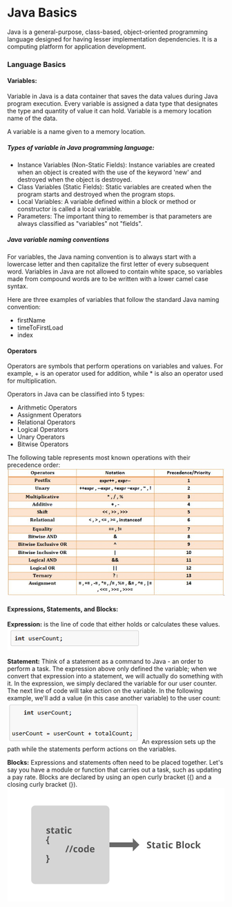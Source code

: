 # Java Basics
Java is a general-purpose, class-based, object-oriented programming language designed for having lesser implementation dependencies. It is a computing platform for application development. 
### Language Basics
#### Variables:
Variable in Java is a data container that saves the data values during Java program execution. Every variable is assigned a data type that designates the type and quantity of value it can hold. Variable is a memory location name of the data.

A variable is a name given to a memory location.

##### Types of variable in Java programming language:

- Instance Variables (Non-Static Fields):
Instance variables are created when an object is created with the use of the keyword 'new' and destroyed when the object is destroyed.
- Class Variables (Static Fields):
Static variables are created when the program starts and destroyed when the program stops.
- Local Variables:
A variable defined within a block or method or constructor is called a local variable.
- Parameters:
The important thing to remember is that parameters are always classified as "variables" not "fields".
##### Java variable naming conventions

For variables, the Java naming convention is to always start with a lowercase letter and then capitalize the first letter of every subsequent word. Variables in Java are not allowed to contain white space, so variables made from compound words are to be written with a lower camel case syntax.

Here are three examples of variables that follow the standard Java naming convention:
- firstName
- timeToFirstLoad
- index

#### Operators
Operators are symbols that perform operations on variables and values. For example, + is an operator used for addition, while * is also an operator used for multiplication.

Operators in Java can be classified into 5 types:
- Arithmetic Operators
- Assignment Operators
- Relational Operators
- Logical Operators
- Unary Operators
- Bitwise Operators

The following table represents most known operations with their precedence order:
    ![operators](/assets01/Operators.jpg.jpg)

#### Expressions, Statements, and Blocks:
**Expression:** 
is the line of code that either holds or calculates these values.
	![expression](/assets01/expression.jpg.png)

**Statement:**
Think of a statement as a command to Java - an order to perform a task. The expression above only defined the variable; when we convert that expression into a statement, we will actually do something with it.
In the expression, we simply declared the variable for our user counter. The next line of code will take action on the variable. In the following example, we'll add a value (in this case another variable) to the user count:
![statement](/assets01/statement.jpg.png)
An expression sets up the path while the statements perform actions on the variables.

**Blocks:**
Expressions and statements often need to be placed together. Let's say you have a module or function that carries out a task, such as updating a pay rate. Blocks are declared by using an open curly bracket ({) and a closing curly bracket (}).
![block](/assets01/Static-Block-in-Java.png)
